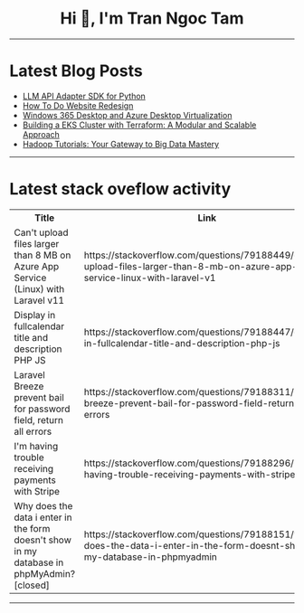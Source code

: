 <h1 align="center">Hi 👋, I'm Tran Ngoc Tam</h1>

---

# Latest Blog Posts 
<!-- BLOG-POST-LIST:START -->
- [LLM API Adapter SDK for Python](https://dev.to/inozem/llm-api-adapter-sdk-for-python-2bck)
- [How To Do Website Redesign](https://dev.to/alona_instandart/how-to-do-website-redesign-4mj0)
- [Windows 365 Desktop and Azure Desktop Virtualization](https://dev.to/borisgigovic/windows-365-desktop-and-azure-desktop-virtualization-4pk9)
- [Building a EKS Cluster with Terraform: A Modular and Scalable Approach](https://dev.to/akhil_mittal/building-a-eks-cluster-with-terraform-a-modular-and-scalable-approach-3fc1)
- [Hadoop Tutorials: Your Gateway to Big Data Mastery](https://dev.to/getvm/hadoop-tutorials-your-gateway-to-big-data-mastery-79a)
<!-- BLOG-POST-LIST:END -->

---

# Latest stack oveflow activity
<table>
  <tr><th>Title</th><th>Link</th></tr>
  <!-- STACKOVERFLOW:START --><tr><td>Can&#39;t upload files larger than 8 MB on Azure App Service &lpar;Linux&rpar; with Laravel v11</td><td>https://stackoverflow.com/questions/79188449/cant-upload-files-larger-than-8-mb-on-azure-app-service-linux-with-laravel-v1</td></tr><tr><td>Display in fullcalendar title and description PHP JS</td><td>https://stackoverflow.com/questions/79188447/display-in-fullcalendar-title-and-description-php-js</td></tr><tr><td>Laravel Breeze prevent bail for password field, return all errors</td><td>https://stackoverflow.com/questions/79188311/laravel-breeze-prevent-bail-for-password-field-return-all-errors</td></tr><tr><td>I&#39;m having trouble receiving payments with Stripe</td><td>https://stackoverflow.com/questions/79188296/im-having-trouble-receiving-payments-with-stripe</td></tr><tr><td>Why does the data i enter in the form doesn&#39;t show in my database in phpMyAdmin? [closed]</td><td>https://stackoverflow.com/questions/79188151/why-does-the-data-i-enter-in-the-form-doesnt-show-in-my-database-in-phpmyadmin</td></tr><!-- STACKOVERFLOW:END -->
</table>

---


